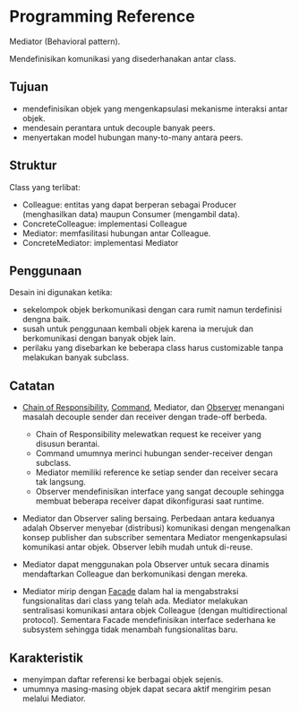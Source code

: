 # Programming Reference

Mediator (Behavioral pattern).

Mendefinisikan komunikasi yang disederhanakan antar class.

## Tujuan

* mendefinisikan objek yang mengenkapsulasi mekanisme interaksi antar objek.
* mendesain perantara untuk decouple banyak peers.
* menyertakan model hubungan many-to-many antara peers.

## Struktur

Class yang terlibat:

* Colleague: entitas yang dapat berperan sebagai Producer (menghasilkan data) maupun Consumer (mengambil data).
* ConcreteColleague: implementasi Colleague
* Mediator: memfasilitasi hubungan antar Colleague.
* ConcreteMediator: implementasi Mediator

## Penggunaan

Desain ini digunakan ketika:

* sekelompok objek berkomunikasi dengan cara rumit namun terdefinisi dengna baik.
* susah untuk penggunaan kembali objek karena ia merujuk dan berkomunikasi dengan banyak objek lain.
* perilaku yang disebarkan ke beberapa class harus customizable tanpa melakukan banyak subclass.

## Catatan

* [Chain of Responsibility](chain-of-responsibility.md), [Command](command.md), Mediator, dan [Observer](observer.md) menangani masalah decouple sender dan receiver dengan trade-off berbeda. 

    - Chain of Responsibility melewatkan request ke receiver yang disusun berantai.
    - Command umumnya merinci hubungan sender-receiver dengan subclass.
    - Mediator memiliki reference ke setiap sender dan receiver secara tak langsung.
    - Observer mendefinisikan interface yang sangat decouple sehingga membuat beberapa receiver dapat dikonfigurasi saat runtime.

* Mediator dan Observer saling bersaing. Perbedaan antara keduanya adalah Observer menyebar (distribusi) komunikasi dengan mengenalkan konsep publisher dan subscriber sementara Mediator mengenkapsulasi komunikasi antar objek. Observer lebih mudah untuk di-reuse.
* Mediator dapat menggunakan pola Observer untuk secara dinamis mendaftarkan Colleague dan berkomunikasi dengan mereka.
* Mediator mirip dengan [Facade](../Structural/facade.md) dalam hal ia mengabstraksi fungsionalitas dari class yang telah ada. Mediator melakukan sentralisasi komunikasi antara objek Colleague (dengan multidirectional protocol). Sementara Facade mendefinisikan interface sederhana ke subsystem sehingga tidak menambah fungsionalitas baru.

## Karakteristik

* menyimpan daftar referensi ke berbagai objek sejenis.
* umumnya masing-masing objek dapat secara aktif mengirim pesan melalui Mediator.